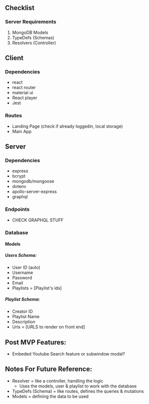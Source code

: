 ## Checklist
### Server Requirements
1. MongoDB Models
2. TypeDefs (Schemas)
3. Resolvers (Controller)


## Client
### Dependencies
- react
- react router
- material ui 
- React player
- Jest 

### Routes
- Landing Page (check if already loggedin, local storage)
- Main App

## Server 
### Dependencies
- express
- bcrypt
- mongodb/mongoose
- dotenv
- apollo-server-express
- graphql

### Endpoints
- CHECK GRAPHQL STUFF

### Database

#### Models

##### Users Schema:
- User ID (auto)
- Username
- Password
- Email
- Playlists = [Playlist's ids]

##### Playlist Schema:
- Creator ID 
- Playlist Name
- Description
- Urls = [URLS to render on front end]

## Post MVP Features:
- Embeded Youtube Search feature or subwindow modal?

## Notes For Future Reference:
- Resolver = like a controller, handling the logic
    - Uses the models, user & playlist to work with the database
- TypeDefs (Schema) = like routes, defines the queries & mutations 
- Models = defining the data to be used 